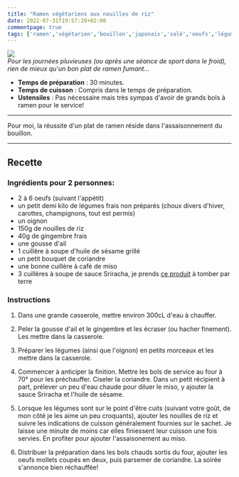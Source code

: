 ```yaml
---
title: "Ramen végétariens aux nouilles de riz"
date: 2022-07-31T19:57:20+02:00
commentpage: true
tags: ['ramen','végétarien','bouillon','japonais','salé','oeufs','légumes','choux','carottes','champignons','oignon','nouilles de riz','ail','huile de sésame','coriandre','gingembre','miso','sriracha']
---
```


![](/pictures/ramen.jpeg)<br>
*Pour les journées pluvieuses (ou après une séance de sport dans le froid), rien de mieux qu'un bon plat de ramen fumant...*

- **Temps de préparation** : 30 minutes.
- **Temps de cuisson** : Compris dans le temps de préparation.
- **Ustensiles** : Pas nécessaire mais très sympas d'avoir de grands bols à ramen pour le service!

---

Pour moi, la réussite d'un plat de ramen réside dans l'assaisonnement du bouillon.

---

## Recette

### Ingrédients pour 2 personnes:

- 2 à 6 oeufs (suivant l'appétit)
- un petit demi kilo de légumes frais non préparés (choux divers d'hiver, carottes, champignons, tout est permis)
- un oignon
- 150g de nouilles de riz
- 40g de gingembre frais
- une gousse d'ail
- 1 cuillère à soupe d'huile de sésame grillé
- un petit bouquet de coriandre
- une bonne cuillère à café de miso
- 3 cuillères à soupe de sauce Sriracha, je prends <a href="https://www.greenweez.com/ecoidees-sauce-sriracha-250-ml-p114462?objectID=114462_0_0&queryID=3389902c172cb0e1883e24706c61d627">ce produit</a> à tomber par terre

### Instructions

1. Dans une grande casserole, mettre environ 300cL d'eau à chauffer.

2. Peler la gousse d'ail et le gingembre et les écraser (ou hacher finement). Les mettre dans la casserole.

3. Préparer les légumes (ainsi que l'oignon) en petits morceaux et les mettre dans la casserole.

4. Commencer à anticiper la finition. Mettre les bols de service au four à 70° pour les préchauffer. Ciseler la coriandre. Dans un petit récipient à part, prélever un peu d'eau chaude pour diluer le miso, y ajouter la sauce Sriracha et l'huile de sésame.

5. Lorsque les légumes sont sur le point d'être cuits (suivant votre goût, de mon côté je les aime un peu croquants), ajouter les nouilles de riz et suivre les indications de cuisson généralement fournies sur le sachet. Je laisse une minute de moins car elles finiessent leur cuisson une fois servies. En profiter pour ajouter l'assaisonement au miso.

6. Distribuer la préparation dans les bols chauds sortis du four, ajouter les oeufs mollets coupés en deux, puis parsemer de coriandre. La soirée s'annonce bien réchauffée!





